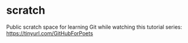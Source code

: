 # scratch
Public scratch space for learning Git while watching this tutorial series: https://tinyurl.com/GitHubForPoets
